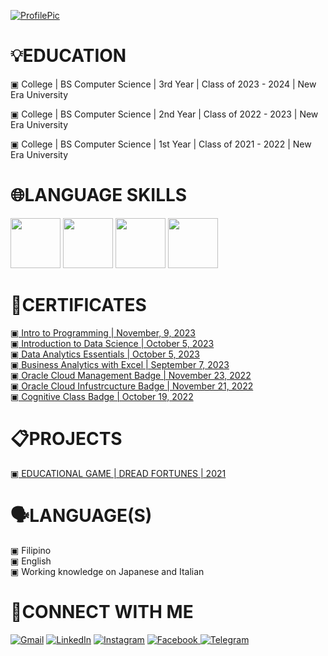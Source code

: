 [![ProfilePic](https://media.discordapp.net/attachments/1152594874575626321/1152598416795369582/image.png?width=1432&height=396)](https://canva.com)

<h1>💡EDUCATION</h1>
<p>▣ College | BS Computer Science | 3rd Year | Class of 2023 - 2024 | New Era University
<p>▣ College | BS Computer Science | 2nd Year | Class of 2022 - 2023 | New Era University
<p>▣ College | BS Computer Science | 1st Year | Class of 2021 - 2022 | New Era University
</p>

<h1>🌐LANGUAGE SKILLS</h1>
<p><a><img src="https://media.discordapp.net/attachments/1152594874575626321/1194943552560574474/html.png?ex=65b230e7&is=659fbbe7&hm=a1b78d03b24b6eb919792981aead8e28ae3f074692cabf3c9076880d637b8a96&=&format=webp&quality=lossless&width=423&height=480" width="80" height="80">
<img src="https://media.discordapp.net/attachments/1152594874575626321/1194943570684158033/css.png?ex=65b230ec&is=659fbbec&hm=c919d30d21d1c3b66d13e2aa81324d2555fb3d9c7acc6edda55003d14f7ab0b3&=&format=webp&quality=lossless&width=427&height=480" width="80" height="80">
<img src="https://media.discordapp.net/attachments/1152594874575626321/1194943586723176488/js.png?ex=65b230f0&is=659fbbf0&hm=e167ecec77f2b7b3465c63fe6ca74461dfce4b737486c554e56d35970ca30777&=&format=webp&quality=lossless&width=337&height=379" width="80" height="80">
<img src="https://media.discordapp.net/attachments/1152594874575626321/1194943607354962000/java.png?ex=65b230f4&is=659fbbf4&hm=03f575698c5e0ba5261d841e8e7b73add806346ff54d737defd4d6c50d89fef9&=&format=webp&quality=lossless&width=354&height=480" width="80" height="80"></p></a>
  
<h1>📜CERTIFICATES</h1>
<a href="https://www.kaggle.com/learn/certification/samanthapaulineines/intro-to-programming">▣ Intro to Programming | November, 9, 2023</a>
<a href="https://www.credly.com/badges/703ae70a-9579-42e5-a1ad-9e15cd6a39de/public_url"><br>▣ Introduction to Data Science | October 5, 2023</a>
<a href="https://www.credly.com/badges/dd35ccde-d4ad-49b3-9d7c-903a00881689/public_url"><br>▣ Data Analytics Essentials | October 5, 2023</a>
<a href="https://simpli-web.app.link/e/5OvmqwIGZCb"><br>▣ Business Analytics with Excel | September 7, 2023</a>
<a href="https://catalog-education.oracle.com/pls/certview/sharebadge?id=35BE8BB9B90DA1B6C5D5297F6EFBCFEDD0D8AEF58911344F37F6BB99E876E3A3"><br>▣ Oracle Cloud Management Badge | November 23, 2022</a>
<a href="https://catalog-education.oracle.com/pls/certview/sharebadge?id=EE8A2B06E2585B4615B037313C705BD4A25963F695905CB1A40B049026C7783A"><br>▣ Oracle Cloud Infustrcucture Badge | November 21, 2022</a>
<a href="https://courses.cognitiveclass.ai/certificates/dcf24ba927f64eabb4bb7eaee203477b"><br>▣ Cognitive Class Badge | October 19, 2022</a>

<h1>📋PROJECTS</h1>
<a href="https://drive.google.com/drive/folders/1CF7rUSAjaO6iBfwpTYim66pp4xa8iY4P?usp=sharing">▣ EDUCATIONAL GAME | DREAD FORTUNES | 2021</a>

<h1>🗣️LANGUAGE(S)</h1>
<p>▣ Filipino
<br>▣ English
<br>▣ Working knowledge on Japanese and Italian
</p>

<h1>🔗CONNECT WITH ME</h1>
<a href="mailto:1023inessamantha@gmail.com"><img alt="Gmail" src="https://img.shields.io/badge/Gmail-D14836?style=for-the-badge&logo=gmail&logoColor=white"/></a>
<a href="https://www.linkedin.com/in/samantha-pauline-ines-8a205b258/"><img alt="LinkedIn" src="https://img.shields.io/badge/linkedin-%230077B5.svg?style=for-the-badge&logo=linkedin&logoColor=white"/></a>
<a href="https://www.instagram.com/pauline.ines/"><img alt="Instagram" src="https://img.shields.io/badge/Instagram-E4405F?style=for-the-badge&logo=instagram&logoColor=white"/></a>
<a href="https://www.facebook.com/samanthapauline.ines"><img src="https://img.shields.io/badge/Facebook-%231877F2.svg?style=for-the-badge&logo=Facebook&logoColor=white" alt="Facebook">
<a href="@SamanthaInes1023"><img alt="Telegram" src="https://img.shields.io/badge/Telegram-2CA5E0?style=for-the-badge&logo=telegram&logoColor=white" /></a>
</p>
